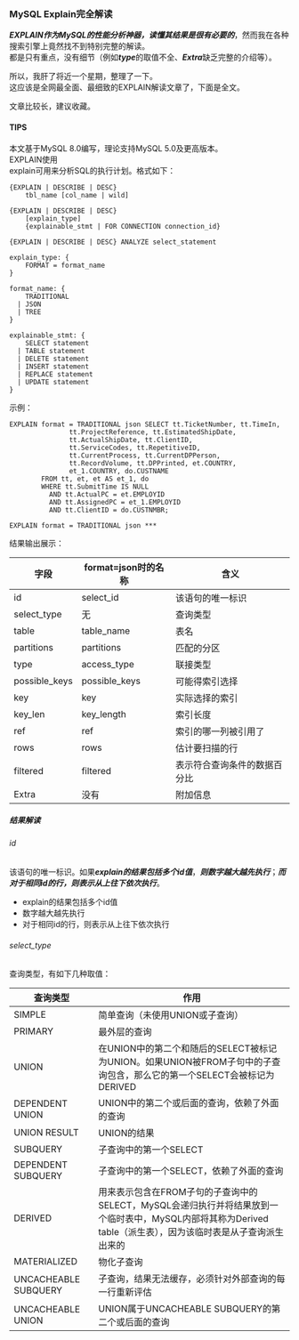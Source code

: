 ### MySQL Explain完全解读
***EXPLAIN作为MySQL的性能分析神器，读懂其结果是很有必要的***，然而我在各种搜索引擎上竟然找不到特别完整的解读。<br>
都是只有重点，没有细节（例如***type***的取值不全、***Extra***缺乏完整的介绍等）。<br>

所以，我肝了将近一个星期，整理了一下。<br>
这应该是全网最全面、最细致的EXPLAIN解读文章了，下面是全文。<br>

文章比较长，建议收藏。<br>

#### TIPS
本文基于MySQL 8.0编写，理论支持MySQL 5.0及更高版本。<br>
EXPLAIN使用<br>
explain可用来分析SQL的执行计划。格式如下：<br>
```
{EXPLAIN | DESCRIBE | DESC}
    tbl_name [col_name | wild]
    
{EXPLAIN | DESCRIBE | DESC}
    [explain_type]
    {explainable_stmt | FOR CONNECTION connection_id}

{EXPLAIN | DESCRIBE | DESC} ANALYZE select_statement

explain_type: {
    FORMAT = format_name
}

format_name: {
    TRADITIONAL
  | JSON
  | TREE
}

explainable_stmt: {
    SELECT statement
  | TABLE statement
  | DELETE statement
  | INSERT statement
  | REPLACE statement
  | UPDATE statement
}    
```

示例：

```
EXPLAIN format = TRADITIONAL json SELECT tt.TicketNumber, tt.TimeIn,
               tt.ProjectReference, tt.EstimatedShipDate,
               tt.ActualShipDate, tt.ClientID,
               tt.ServiceCodes, tt.RepetitiveID,
               tt.CurrentProcess, tt.CurrentDPPerson,
               tt.RecordVolume, tt.DPPrinted, et.COUNTRY,
               et_1.COUNTRY, do.CUSTNAME
        FROM tt, et, et AS et_1, do
        WHERE tt.SubmitTime IS NULL
          AND tt.ActualPC = et.EMPLOYID
          AND tt.AssignedPC = et_1.EMPLOYID
          AND tt.ClientID = do.CUSTNMBR;
```

```
EXPLAIN format = TRADITIONAL json ***
```

结果输出展示：

| 字段            | format=json时的名称 | 含义             |
|---------------|-----------------|----------------|
| id            | select_id       | 该语句的唯一标识       |
| select_type   | 无               | 查询类型           |
| table         | table_name      | 表名             |
| partitions    | partitions      | 匹配的分区          |
| type          | access_type     | 联接类型           |
| possible_keys | possible_keys   | 可能得索引选择        |
| key           | key             | 实际选择的索引        |
| key_len       | key_length      | 索引长度           |
| ref           | ref             | 索引的哪一列被引用了     |
| rows          | rows            | 估计要扫描的行        |
| filtered      | filtered        | 表示符合查询条件的数据百分比 |
| Extra         | 没有              | 附加信息           |


##### 结果解读
###### id
该语句的唯一标识。如果***explain的结果包括多个id值***，***则数字越大越先执行***；***而对于相同id的行，则表示从上往下依次执行***。
- explain的结果包括多个id值
- 数字越大越先执行
- 对于相同id的行，则表示从上往下依次执行

###### select_type
查询类型，有如下几种取值：

| 查询类型                 | 作用                                                                                              |
|----------------------|-------------------------------------------------------------------------------------------------|
| SIMPLE               | 简单查询（未使用UNION或子查询）                                                                              |
| PRIMARY              | 最外层的查询                                                                                          |
| UNION                | 在UNION中的第二个和随后的SELECT被标记为UNION。如果UNION被FROM子句中的子查询包含，那么它的第一个SELECT会被标记为DERIVED                  |
| DEPENDENT UNION      | UNION中的第二个或后面的查询，依赖了外面的查询                                                                       |
| UNION RESULT         | UNION的结果                                                                                        |
| SUBQUERY             | 子查询中的第一个SELECT                                                                                  |
| DEPENDENT SUBQUERY   | 子查询中的第一个SELECT，依赖了外面的查询                                                                         |
| DERIVED              | 用来表示包含在FROM子句的子查询中的SELECT，MySQL会递归执行并将结果放到一个临时表中，MySQL内部将其称为Derived table（派生表），因为该临时表是从子查询派生出来的 |
| MATERIALIZED         | 物化子查询                                                                                           |
| UNCACHEABLE SUBQUERY | 子查询，结果无法缓存，必须针对外部查询的每一行重新评估                                                                     |
| UNCACHEABLE UNION    | UNION属于UNCACHEABLE SUBQUERY的第二个或后面的查询                                                           |




















